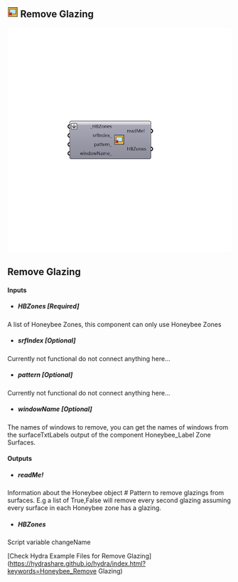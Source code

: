 ## ![](../../images/icons/Remove_Glazing.png) Remove Glazing

![](../../images/components/Remove_Glazing.png)

Remove Glazing 
 -
 

#### Inputs
* ##### HBZones [Required]
A list of Honeybee Zones, this component can only use Honeybee Zones
* ##### srfIndex [Optional]
Currently not functional do not connect anything here...
* ##### pattern [Optional]
Currently not functional do not connect anything here...
* ##### windowName [Optional]
The names of windows to remove, you can get the names of windows from the surfaceTxtLabels output of the component Honeybee_Label Zone Surfaces.

#### Outputs
* ##### readMe!
Information about the Honeybee object
     # Pattern to remove glazings from surfaces. E.g a list of True,False will remove every second glazing assuming every surface in each Honeybee zone has a glazing.
* ##### HBZones
Script variable changeName


[Check Hydra Example Files for Remove Glazing](https://hydrashare.github.io/hydra/index.html?keywords=Honeybee_Remove Glazing)